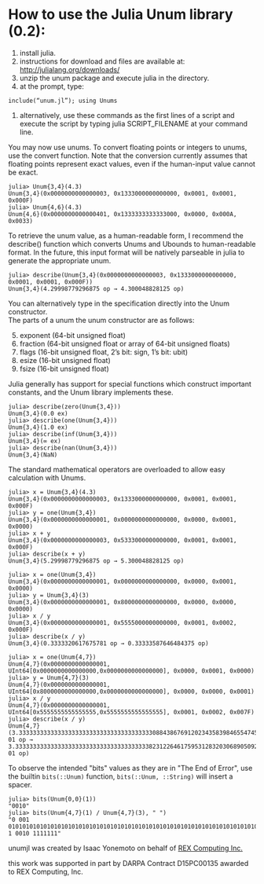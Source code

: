 How to use the Julia Unum library (0.2):
========================================

1. install julia.
  1. instructions for download and files are available at: http://julialang.org/downloads/
2. unzip the unum package and execute julia in the directory.
3. at the prompt, type:
  ```
  include(“unum.jl”); using Unums
  ```
  1.  alternatively, use these commands as the first lines of a script and execute the script by typing julia SCRIPT_FILENAME at your command line.

You may now use unums.  To convert floating points or integers to unums, use the convert function.  Note that the conversion currently assumes that floating points represent exact values, even if the human-input value cannot be exact.

```
julia> Unum{3,4}(4.3)
Unum{3,4}(0x0000000000000003, 0x1333000000000000, 0x0001, 0x0001, 0x000F)
julia> Unum{4,6}(4.3)
Unum{4,6}(0x0000000000000401, 0x1333333333333000, 0x0000, 0x000A, 0x0033)
```

To retrieve the unum value, as a human-readable form, I recommend the describe()
function which converts Unums and Ubounds to human-readable format.  In the future,
this input format will be natively parseable in julia to generate the appropriate
unum.

```
julia> describe(Unum{3,4}(0x0000000000000003, 0x1333000000000000, 0x0001, 0x0001, 0x000F))
Unum{3,4}(4.29998779296875 op → 4.300048828125 op)
```

You can alternatively type in the specification directly into the Unum constructor.  
The parts of a unum the unum constructor are as follows:  

5. exponent (64-bit unsigned float)
4. fraction (64-bit unsigned float or array of 64-bit unsigned floats)
3. flags (16-bit unsigned float, 2’s bit: sign, 1’s bit: ubit)
2. esize (16-bit unsigned float)
1. fsize (16-bit unsigned float)



Julia generally has support for special functions which construct important constants, and the Unum library implements these.
```
julia> describe(zero(Unum{3,4}))
Unum{3,4}(0.0 ex)
julia> describe(one(Unum{3,4}))
Unum{3,4}(1.0 ex)
julia> describe(inf(Unum{3,4}))
Unum{3,4}(∞ ex)
julia> describe(nan(Unum{3,4}))
Unum{3,4}(NaN)

```

The standard mathematical operators are overloaded to allow easy calculation with Unums.

```
julia> x = Unum{3,4}(4.3)
Unum{3,4}(0x0000000000000003, 0x1333000000000000, 0x0001, 0x0001, 0x000F)
julia> y = one(Unum{3,4})
Unum{3,4}(0x0000000000000001, 0x0000000000000000, 0x0000, 0x0001, 0x0000)
julia> x + y
Unum{3,4}(0x0000000000000003, 0x5333000000000000, 0x0001, 0x0001, 0x000F)
julia> describe(x + y)
Unum{3,4}(5.29998779296875 op → 5.300048828125 op)

julia> x = one(Unum{3,4})
Unum{3,4}(0x0000000000000001, 0x0000000000000000, 0x0000, 0x0001, 0x0000)
julia> y = Unum{3,4}(3)
Unum{3,4}(0x0000000000000001, 0x8000000000000000, 0x0000, 0x0000, 0x0000)
julia> x / y
Unum{3,4}(0x0000000000000001, 0x5555000000000000, 0x0001, 0x0002, 0x000F)
julia> describe(x / y)
Unum{3,4}(0.3333320617675781 op → 0.33333587646484375 op)

julia> x = one(Unum{4,7})
Unum{4,7}(0x0000000000000001, UInt64[0x0000000000000000,0x0000000000000000], 0x0000, 0x0001, 0x0000)
julia> y = Unum{4,7}(3)
Unum{4,7}(0x0000000000000001, UInt64[0x8000000000000000,0x0000000000000000], 0x0000, 0x0000, 0x0001)
julia> x / y
Unum{4,7}(0x0000000000000001, UInt64[0x5555555555555555,0x5555555555555555], 0x0001, 0x0002, 0x007F)
julia> describe(x / y)
Unum{4,7}(3.333333333333333333333333333333333333330884386769120234358398465547453654837878e-01 op → 3.333333333333333333333333333333333333338231226461759531283203068905092690324244e-01 op)

```

To observe the intended "bits" values as they are in "The End of Error", use the
builtin `bits(::Unum)` function, `bits(::Unum, ::String)` will insert a spacer.

```
julia> bits(Unum{0,0}(1))
"0010"
julia> bits(Unum{4,7}(1) / Unum{4,7}(3), " ")
"0 001 01010101010101010101010101010101010101010101010101010101010101010101010101010101010101010101010101010101010101010101010101010101 1 0010 1111111"
```


unumjl was created by Isaac Yonemoto on behalf of [REX Computing Inc.](http://rexcomputing.com)

this work was supported in part by DARPA Contract D15PC00135 awarded to REX Computing, Inc.
